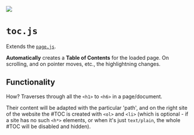 <img src="https://kekse.biz/github.php?draw&text=`TOC`&override=github:v4" />

# **`toc.js`**
Extends the [`page.js`](page.md).

**Automatically** creates a **Table of Contents** for the loaded page.
On scrolling, and on pointer moves, etc., the highlightning changes.

## Functionality
How? Traverses through all the `<h1>` to `<h6>` in a page/document.

Their content will be adapted with the particular 'path', and on the
right site of the website the #TOC is created with `<ol>` and `<li>`
(which is optional - if a site has no such `<h*>` elements, or when
it's just `text/plain`, the whole #TOC will be disabled and hidden).

